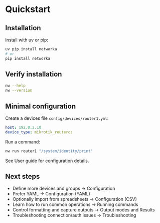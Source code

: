 # Quickstart

## Installation

Install with uv or pip:

```bash
uv pip install networka
# or
pip install networka
```

## Verify installation

```bash
nw --help
nw --version
```

## Minimal configuration

Create a devices file `config/devices/router1.yml`:

```yaml
host: 192.0.2.10
device_type: mikrotik_routeros
```

Run a command:

```bash
nw run router1 "/system/identity/print"
```

See User guide for configuration details.

## Next steps

- Define more devices and groups → Configuration
- Prefer YAML → Configuration (YAML)
- Optionally import from spreadsheets → Configuration (CSV)
- Learn how to run common operations → Running commands
- Control formatting and capture outputs → Output modes and Results
- Troubleshooting connection/auth issues → Troubleshooting
